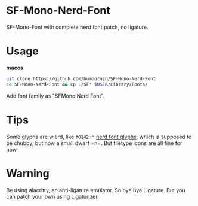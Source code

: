 # SF-Mono-Nerd-Font
SF-Mono-Font with complete nerd font patch, no ligature.

# Usage 
**macos**
``` bash
git clone https://github.com/humbornjo/SF-Mono-Nerd-Font
cd SF-Mono-Nerd-Font && cp ./SF* $USER/Library/Fonts/
```
Add font family as "SFMono Nerd Font".

# Tips
Some glyphs are wierd, like `f0142` in [nerd font glyphs](https://www.nerdfonts.com/cheat-sheet), which is supposed to be chubby, but now a small dwarf =n=.
But filetype icons are all fine for now.

# Warning 
Be using alacritty, an anti-ligature emulator. So bye bye Ligature. But you can patch your own using [Ligaturizer](https://github.com/ToxicFrog/Ligaturizer).

